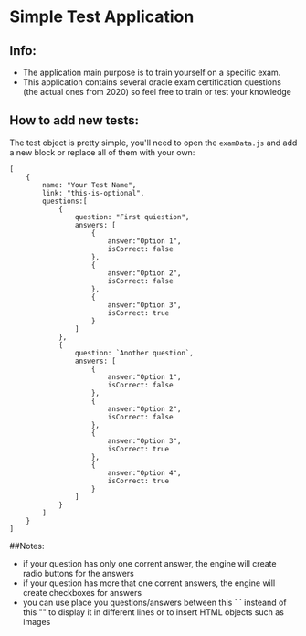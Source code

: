 # Simple Test Application 
## Info:
- The application main purpose is to train yourself on a specific exam.
- This application contains several oracle exam certification questions (the actual ones from 2020) so feel free to train or test your knowledge


## How to add new tests:
The test object is pretty simple, you'll need to open the `examData.js` and add a new block or replace all of them with your own:
```
[
    {
        name: "Your Test Name",
        link: "this-is-optional",
        questions:[
            {
                question: "First quiestion",
                answers: [
                    {
                        answer:"Option 1",
                        isCorrect: false
                    },
                    {
                        answer:"Option 2",
                        isCorrect: false
                    },
                    {
                        answer:"Option 3",
                        isCorrect: true
                    }
                ]
            },
            {
                question: `Another question`,
                answers: [
                    {
                        answer:"Option 1",
                        isCorrect: false
                    },
                    {
                        answer:"Option 2",
                        isCorrect: false
                    },
                    {
                        answer:"Option 3",
                        isCorrect: true
                    },
                    {
                        answer:"Option 4",
                        isCorrect: true
                    }
                ]
            }
        ]
    }
]
```

##Notes:
- if your question has only one corrent answer, the engine will create radio buttons for the answers
- if your question has more that one corrent answers, the engine will create checkboxes for answers
- you can use place you questions/answers between this \` \` insteand of this "" to display it in different lines or to insert HTML objects such as images